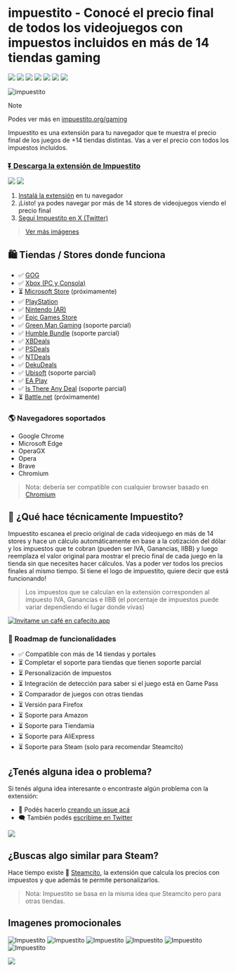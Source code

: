 
# impuestito - Conocé el precio final de todos los videojuegos con impuestos incluidos en más de 14 tiendas gaming

![](https://img.shields.io/twitter/follow/impuestito_org)
![](https://img.shields.io/github/stars/lucasromerodb/impuestito-extension)
![](https://img.shields.io/chrome-web-store/v/kodbfkngjgckpmipedoomkdhhihioaio)
![](https://img.shields.io/chrome-web-store/size/kodbfkngjgckpmipedoomkdhhihioaio)
![](https://img.shields.io/chrome-web-store/last-updated/kodbfkngjgckpmipedoomkdhhihioaio)
![](https://img.shields.io/chrome-web-store/rating/kodbfkngjgckpmipedoomkdhhihioaio)
![](https://img.shields.io/chrome-web-store/rating-count/kodbfkngjgckpmipedoomkdhhihioaio)

![impuestito](/assets/chrome-store-2.jpg "Impuestito Cover")

> [!NOTE]
> Podes ver más en [impuestito.org/gaming](https://impuestito.org/gaming?utm_source=github)

Impuestito es una extensión para tu navegador que te muestra el precio final de los juegos de +14 tiendas distintas. Vas a ver el precio con todos los impuestos incluidos.


### [⏬ Descarga la extensión de Impuestito](https://chrome.google.com/webstore/detail/impuestito/kodbfkngjgckpmipedoomkdhhihioaio/related?hl=es)

![](https://img.shields.io/chrome-web-store/v/kodbfkngjgckpmipedoomkdhhihioaio)
![](https://img.shields.io/chrome-web-store/last-updated/kodbfkngjgckpmipedoomkdhhihioaio)

1. [Instalá la extensión](https://chrome.google.com/webstore/detail/impuestito/kodbfkngjgckpmipedoomkdhhihioaio/related?hl=es) en tu navegador
2. ¡Listo! ya podes navegar por más de 14 stores de videojuegos viendo el precio final
3. [Seguí Impuestito en X (Twitter)](https://twitter.com/impuestito_org)

> [Ver más imágenes](#imagenes-promocionales)


## 🛍️ Tiendas / Stores donde funciona

- ✅ [GOG](https://www.gog.com/)
- ✅ [Xbox (PC y Consola)](https://www.xbox.com/es-AR/games/browse)
- ⏳ [Microsoft Store](https://www.microsoft.com/es-ar/store/deals/games/pc) (próximamente)
- ✅ [PlayStation](https://store.playstation.com/es-ar/category/3f772501-f6f8-49b7-abac-874a88ca4897)
- ✅ [Nintendo (AR)](https://www.nintendo.com/es-ar/)
- ✅ [Epic Games Store](https://store.epicgames.com/en-US/)
- ✅ [Green Man Gaming](https://www.greenmangaming.com/) (soporte parcial)
- ✅ [Humble Bundle](https://humblebundle.com) (soporte parcial)
- ✅ [XBDeals](https://xbdeals.net/ar-store)
- ✅ [PSDeals](https://psdeals.net/ar-store)
- ✅ [NTDeals](https://ntdeals.net/us-store)
- ✅ [DekuDeals](https://www.dekudeals.com/)
- ✅ [Ubisoft](https://store.ubisoft.com/ofertas/home?lang=es_AR) (soporte parcial)
- ✅ [EA Play](https://www.ea.com/es-es/ea-play)
- ✅ [Is There Any Deal](https://isthereanydeal.com/) (soporte parcial)
- ⏳ [Battle.net](https://us.shop.battle.net/en-us) (próximamente)

### 🌎 Navegadores soportados

- Google Chrome
- Microsoft Edge
- OperaGX
- Opera
- Brave
- Chromium

> Nota: debería ser compatible con cualquier browser basado en [Chromium](<https://es.wikipedia.org/wiki/Chromium_(navegador)>)

## 🤔 ¿Qué hace técnicamente Impuestito?

Impuestito escanea el precio original de cada videojuego en más de 14 stores y hace un cálculo automáticamente en base a la cotización del dólar y los impuestos que te cobran (pueden ser IVA, Ganancias, IIBB) y luego reemplaza el valor original para mostrar el precio final de cada juego en la tienda sin que necesites hacer cálculos. Vas a poder ver todos los precios finales al mismo tiempo. Si tiene el logo de impuestito, quiere decir que está funcionando!

> Los impuestos que se calculan en la extensión corresponden al impuesto IVA, Ganancias e IIBB (el porcentaje de impuestos puede variar dependiendo el lugar donde vivas)

[![Invitame un café en cafecito.app](https://cdn.cafecito.app/imgs/buttons/button_2.svg)](https://cafecito.app/impuestito)


### 🎯 Roadmap de funcionalidades

- ✅ Compatible con más de 14 tiendas y portales
- ⏳ Completar el soporte para tiendas que tienen soporte parcial
- ⏳ Personalización de impuestos
- ⏳ Integración de detección para saber si el juego está en Game Pass
- ⏳ Comparador de juegos con otras tiendas
- ⏳ Versión para Firefox
- ⏳ Soporte para Amazon
- ⏳ Soporte para Tiendamia
- ⏳ Soporte para AliExpress
- ⏳ Soporte para Steam (solo para recomendar Steamcito)


## ¿Tenés alguna idea o problema?

Si tenés alguna idea interesante o encontraste algún problema con la extensión:

- 🐞 Podés hacerlo [creando un issue acá](https://github.com/lucasromerodb/impuestito/issues/new/choose)
- 🗨️ También podés [escribime en Twitter](https://twitter.com/impuestito_org)

![](https://img.shields.io/twitter/follow/impuestito_org)


## ¿Buscas algo similar para Steam?

Hace tiempo existe 👑 [Steamcito](https://github.com/emilianog94/Steamcito-Precios-Steam-Argentina-Impuestos-Incluidos), la extensión que calcula los precios con impuestos y que además te permite personalizarlos.

> Nota: Impuestito se basa en la misma idea que Steamcito pero para otras tiendas.

## Imagenes promocionales

![Impuestito](/assets/chrome-store-4.jpg "Impuestito Cover")
![Impuestito](/assets/chrome-store-5.jpg "Impuestito Cover")
![Impuestito](/assets/chrome-store-6.jpg "Impuestito Cover")
![Impuestito](/assets/chrome-store-7.jpg "Impuestito Cover")
![Impuestito](/assets/chrome-store-8.jpg "Impuestito Cover")
![Impuestito](/assets/chrome-store-3.jpg "Impuestito Cover")

![](https://img.shields.io/twitter/follow/impuestito_org)